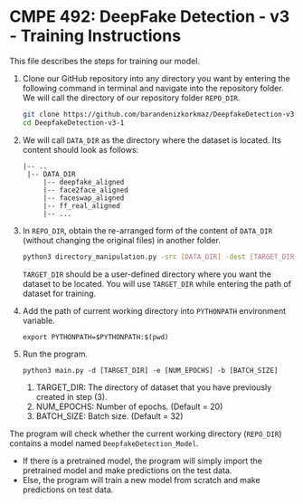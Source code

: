 # CMPE 492: DeepFake Detection - v3 - Training Instructions

This file describes the steps for training our model.

1. Clone our GitHub repository into any directory you want by entering the following command in terminal and navigate into the repository folder. We will call the directory of our repository folder `REPO_DIR`.

   ```bash
   git clone https://github.com/barandenizkorkmaz/DeepfakeDetection-v3-1
   cd DeepfakeDetection-v3-1
   ```

2. We will call `DATA_DIR` as the directory where the dataset is located. Its content should look as follows:

   ```
   |-- ..
   	|-- DATA_DIR
   		|-- deepfake_aligned
   		|-- face2face_aligned
   		|-- faceswap_aligned
   		|-- ff_real_aligned
   		|-- ...
   ```

3. In `REPO_DIR`, obtain the re-arranged form of the content of `DATA_DIR` (without changing the original files) in another folder. 

   ```bash
   python3 directory_manipulation.py -src [DATA_DIR] -dest [TARGET_DIR]
   ```

   `TARGET_DIR` should be a user-defined directory where you want the dataset to be located. You will use `TARGET_DIR` while entering the path of dataset for training.

4. Add the path of current working directory into `PYTHONPATH` environment variable.

   ```
   export PYTHONPATH=$PYTHONPATH:$(pwd)
   ```

5. Run the program.

   ```
   python3 main.py -d [TARGET_DIR] -e [NUM_EPOCHS] -b [BATCH_SIZE]
   ```

   

   1. TARGET_DIR: The directory of dataset that you have previously created in step (3).
   2. NUM_EPOCHS: Number of epochs. (Default = 20)
   3. BATCH_SIZE: Batch size. (Default = 32)

The program will check whether the current working directory (`REPO_DIR`) contains a model named `DeepfakeDetection_Model`.

* If there is a pretrained model, the program will simply import the pretrained model and make predictions on the test data.
* Else, the program will train a new model from scratch and make predictions on test data.